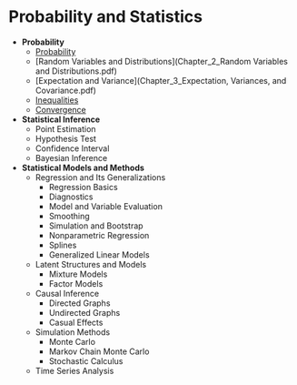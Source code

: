 # Probability and Statistics

- **Probability**
    - [Probability]()
    - [Random Variables and Distributions](Chapter_2_Random Variables and Distributions.pdf)
    - [Expectation and Variance](Chapter_3_Expectation, Variances, and Covariance.pdf)
    - [Inequalities](Chapter_4_Inequalities.pdf)
    - [Convergence](Chapter_5_Convergence.pdf)
- **Statistical Inference**
    - Point Estimation
    - Hypothesis Test
    - Confidence Interval
    - Bayesian Inference
- **Statistical Models and Methods**
    - Regression and Its Generalizations
        - Regression Basics
        - Diagnostics
        - Model and Variable Evaluation
        - Smoothing 
        - Simulation and Bootstrap
        - Nonparametric Regression
        - Splines
        - Generalized Linear Models
    - Latent Structures and Models
        - Mixture Models
        - Factor Models
    - Causal Inference
        - Directed Graphs
        - Undirected Graphs
        - Casual Effects
    - Simulation Methods
        - Monte Carlo
        - Markov Chain Monte Carlo
        - Stochastic Calculus
    - Time Series Analysis
